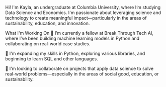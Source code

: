Hi! I'm Kayla, an undergraduate at Columbia University, where I’m studying Data Science and Economics. I'm passionate about leveraging science and technology to create meaningful impact—particularly in the areas of sustainability, education, and innovation.

What I'm Working On
🔭 I’m currently a fellow at Break Through Tech AI, where I’ve been building machine learning models in Python and collaborating on real-world case studies.

🌱 I'm expanding my skills in Python, exploring various libraries, and beginning to learn SQL and other languages.

👯 I'm looking to collaborate on projects that apply data science to solve real-world problems—especially in the areas of social good, education, or sustainability.

<!--
**klhrcn/klhrcn** is a ✨ _special_ ✨ repository because its `README.md` (this file) appears on your GitHub profile.

Here are some ideas to get you started:

- 🔭 I’m currently working on ...
- 🌱 I’m currently learning ...
- 👯 I’m looking to collaborate on ...
- 🤔 I’m looking for help with ...
- 💬 Ask me about ...
- 📫 How to reach me: ...
- 😄 Pronouns: ...
- ⚡ Fun fact: ...
--
